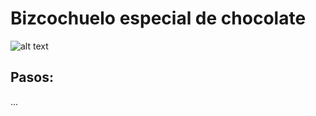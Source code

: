 # Bizcochuelo especial de chocolate


![alt text](https://img-global.cpcdn.com/recipes/recipes_34408_v1425858353_receta_foto_00034408-md4sfos8jf5q9rdmfktk/751x532cq70/bizcochuelo-casero-de-chocolate-foto-principal.jpg "Logo Title Text 1")


## Pasos:
...

